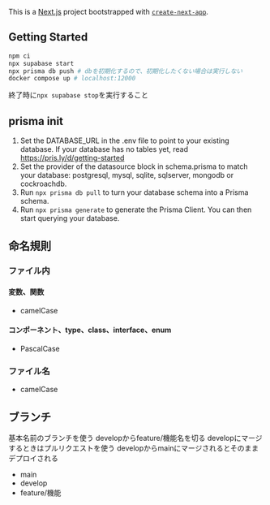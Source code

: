 This is a [Next.js](https://nextjs.org/) project bootstrapped with [`create-next-app`](https://github.com/vercel/next.js/tree/canary/packages/create-next-app).

## Getting Started

```sh
npm ci
npx supabase start
npx prisma db push # dbを初期化するので、初期化したくない場合は実行しない
docker compose up # localhost:12000
```

終了時に`npx supabase stop`を実行すること

## prisma init

1. Set the DATABASE_URL in the .env file to point to your existing database. If your database has no tables yet, read https://pris.ly/d/getting-started
2. Set the provider of the datasource block in schema.prisma to match your database: postgresql, mysql, sqlite, sqlserver, mongodb or cockroachdb.
3. Run `npx prisma db pull` to turn your database schema into a Prisma schema.
4. Run `npx prisma generate` to generate the Prisma Client. You can then start querying your database.

## 命名規則
### ファイル内
#### 変数、関数
- camelCase

#### コンポーネント、type、class、interface、enum
- PascalCase

### ファイル名
- camelCase

## ブランチ
基本名前のブランチを使う
developからfeature/機能名を切る
developにマージするときはプルリクエストを使う
developからmainにマージされるとそのままデプロイされる

- main
- develop
- feature/機能